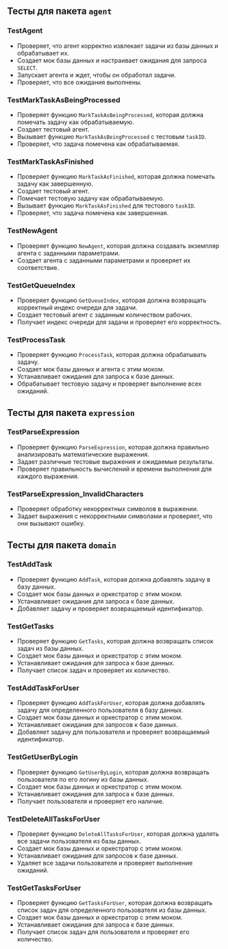 ## Тесты для пакета `agent`

### TestAgent
- Проверяет, что агент корректно извлекает задачи из базы данных и обрабатывает их.
- Создает мок базы данных и настраивает ожидания для запроса `SELECT`.
- Запускает агента и ждет, чтобы он обработал задачи.
- Проверяет, что все ожидания выполнены.

### TestMarkTaskAsBeingProcessed
- Проверяет функцию `MarkTaskAsBeingProcessed`, которая должна помечать задачу как обрабатываемую.
- Создает тестовый агент.
- Вызывает функцию `MarkTaskAsBeingProcessed` с тестовым `taskID`.
- Проверяет, что задача помечена как обрабатываемая.

### TestMarkTaskAsFinished
- Проверяет функцию `MarkTaskAsFinished`, которая должна помечать задачу как завершенную.
- Создает тестовый агент.
- Помечает тестовую задачу как обрабатываемую.
- Вызывает функцию `MarkTaskAsFinished` для тестового `taskID`.
- Проверяет, что задача помечена как завершенная.

### TestNewAgent
- Проверяет функцию `NewAgent`, которая должна создавать экземпляр агента с заданными параметрами.
- Создает агента с заданными параметрами и проверяет их соответствие.

### TestGetQueueIndex
- Проверяет функцию `GetQueueIndex`, которая должна возвращать корректный индекс очереди для задачи.
- Создает тестовый агент с заданным количеством рабочих.
- Получает индекс очереди для задачи и проверяет его корректность.

### TestProcessTask
- Проверяет функцию `ProcessTask`, которая должна обрабатывать задачу.
- Создает мок базы данных и агента с этим моком.
- Устанавливает ожидания для запроса к базе данных.
- Обрабатывает тестовую задачу и проверяет выполнение всех ожиданий.

## Тесты для пакета `expression`

### TestParseExpression
- Проверяет функцию `ParseExpression`, которая должна правильно анализировать математические выражения.
- Задает различные тестовые выражения и ожидаемые результаты.
- Проверяет правильность вычислений и времени выполнения для каждого выражения.

### TestParseExpression_InvalidCharacters
- Проверяет обработку некорректных символов в выражении.
- Задает выражения с некорректными символами и проверяет, что они вызывают ошибку.

## Тесты для пакета `domain`

### TestAddTask
- Проверяет функцию `AddTask`, которая должна добавлять задачу в базу данных.
- Создает мок базы данных и оркестратор с этим моком.
- Устанавливает ожидания для запроса к базе данных.
- Добавляет задачу и проверяет возвращаемый идентификатор.

### TestGetTasks
- Проверяет функцию `GetTasks`, которая должна возвращать список задач из базы данных.
- Создает мок базы данных и оркестратор с этим моком.
- Устанавливает ожидания для запроса к базе данных.
- Получает список задач и проверяет их количество.

### TestAddTaskForUser
- Проверяет функцию `AddTaskForUser`, которая должна добавлять задачу для определенного пользователя в базу данных.
- Создает мок базы данных и оркестратор с этим моком.
- Устанавливает ожидания для запросов к базе данных.
- Добавляет задачу для пользователя и проверяет возвращаемый идентификатор.

### TestGetUserByLogin
- Проверяет функцию `GetUserByLogin`, которая должна возвращать пользователя по его логину из базы данных.
- Создает мок базы данных и оркестратор с этим моком.
- Устанавливает ожидания для запроса к базе данных.
- Получает пользователя и проверяет его наличие.

### TestDeleteAllTasksForUser
- Проверяет функцию `DeleteAllTasksForUser`, которая должна удалять все задачи пользователя из базы данных.
- Создает мок базы данных и оркестратор с этим моком.
- Устанавливает ожидания для запросов к базе данных.
- Удаляет все задачи пользователя и проверяет выполнение ожиданий.

### TestGetTasksForUser
- Проверяет функцию `GetTasksForUser`, которая должна возвращать список задач для определенного пользователя из базы данных.
- Создает мок базы данных и оркестратор с этим моком.
- Устанавливает ожидания для запроса к базе данных.
- Получает список задач для пользователя и проверяет его количество.